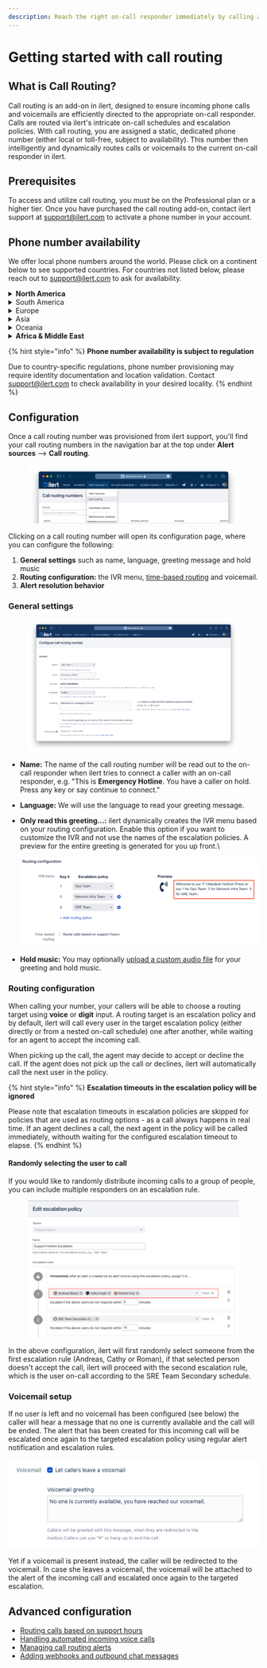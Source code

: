```yaml
---
description: Reach the right on-call responder immediately by calling a phone number
---
```


# Getting started with call routing

## **What is Call Routing?**

Call routing is an add-on in ilert, designed to ensure incoming phone calls and voicemails are efficiently directed to the appropriate on-call responder. Calls are routed via ilert's intricate on-call schedules and escalation policies. With call routing, you are assigned a static, dedicated phone number (either local or toll-free, subject to availability). This number then intelligently and dynamically routes calls or voicemails to the current on-call responder in ilert.

## Prerequisites

To access and utilize call routing, you must be on the Professional plan or a higher tier. Once you have purchased the call routing add-on, contact ilert support at support@ilert.com to activate a phone number in your account.

## Phone number availability

We offer local phone numbers around the world. Please click on a continent below to see  supported countries. For countries not listed below, please reach out to support@ilert.com to ask for availability.

<details>

<summary><strong>North America</strong></summary>

* United States
* Canada
* Barbados
* Dominican Republic
* El Salvador
* Jamaica
* Mexico
* Panama
* Puerto Rico

</details>

<details>

<summary>South America</summary>

* Argentina
* Chile
* Colombia
* Ecuador
* Grenada
* Brazil

</details>

<details>

<summary>Europe</summary>

* Austria
* Belgium
* Bosnia and Herzegovina
* Bulgaria
* Croatia
* Cyprus
* Czech Republic&#x20;
* Estonia
* France
* Germany
* Greece
* Hungary
* Ireland
* Italy
* Romania
* Slovenia
* Switzerland
* Sweden
* United Kingdom
* Denmark
* Finland
* Netherlands
* Norway
* Poland

</details>

<details>

<summary>Asia</summary>

* Indonesia
* Israel
* Japan
* Macau
* Philippines
* Thailand

</details>

<details>

<summary>Oceania</summary>

* Australia
* New Zealand

</details>

<details>

<summary><strong>Africa &#x26; Middle East</strong></summary>

* Benin
* Ghana
* Kenya
* Mali
* Mauritius
* South Africa
* Sudan
* Tunisia
* Uganda

</details>

{% hint style="info" %}
**Phone number availability is subject to regulation**

Due to country-specific regulations, phone number provisioning may require identity documentation and location validation. Contact support@ilert.com to check availability in your desired locality.
{% endhint %}

## Configuration

Once a call routing number was provisioned from ilert support, you'll find your call routing numbers in the navigation bar at the top under **Alert sources** --> **Call routing**.

<figure><img src="../../.gitbook/assets/Screenshot 2023-08-10 at 13.48.38.png" alt=""><figcaption></figcaption></figure>

Clicking on a call routing number will open its configuration page, where you can configure the following:

1. **General settings** such as name, language, greeting message and hold music
2. **Routing configuration:** the IVR menu, [time-based routing](routing-calls-based-on-support-hours.md) and voicemail.
3. **Alert resolution behavior**

### General settings

<figure><img src="../../.gitbook/assets/Screenshot 2023-08-10 at 13.51.55.png" alt=""><figcaption></figcaption></figure>

* **Name:** The name of the call routing number will be read out to the on-call responder when ilert tries to connect a caller with an on-call responder, e.g. "This is **Emergency Hotline**. You have a caller on hold. Press any key or say continue to connect."
* **Language:** We will use the language to read your greeting message.
*   **Only read this greeting...:** ilert dynamically creates the IVR menu based on your routing configuration. Enable this option if you want to customize the IVR and not use the names of the escalation policies. A preview for the entire greeting is generated for you up front.\


    ![](<../../.gitbook/assets/Screenshot 2021-10-28 at 09.23.45.png>)
* **Hold music:** You may optionally [upload a custom audio file](../uploading-custom-audio-responses.md) for your greeting and hold music.

### Routing configuration

When calling your number, your callers will be able to choose a routing target using **voice** or **digit** input. A routing target is an escalation policy and by default, ilert will call every user in the target escalation policy (either directly or from a nested on-call schedule) one after another, while waiting for an agent to accept the incoming call.

When picking up the call, the agent may decide to accept or decline the call. If the agent does not pick up the call or declines, ilert will automatically call the next user in the policy.

{% hint style="info" %}
**Escalation timeouts in the escalation policy will be ignored**

Please note that escalation timeouts in escalation policies are skipped for policies that are used as routing options - as a call always happens in real time. If an agent declines a call, the next agent in the policy will be called immediately, withouth waiting for the configured escalation timeout to elapse.
{% endhint %}

#### Randomly selecting the user to call

If you would like to randomly distribute incoming calls to a group of people, you can include multiple responders on an escalation rule.

<figure><img src="../../.gitbook/assets/Screen Shot 2022-09-02 at 10.44.08.png" alt=""><figcaption></figcaption></figure>

In the above configuration, ilert will first randomly select someone from the first escalation rule (Andreas, Cathy or Roman), if that selected person doesn't accept the call, ilert will proceed with the second escalation rule, which is the user on-call according to the SRE Team Secondary schedule.

### Voicemail setup

If no user is left and no voicemail has been configured (see below) the caller will hear a message that no one is currently available and the call will be ended. The alert that has been created for this incoming call will be escalated once again to the targeted escalation policy using regular alert notification and escalation rules.

![](<../../.gitbook/assets/image (10).png>)

Yet if a voicemail is present instead, the caller will be redirected to the voicemail. In case she leaves a voicemail, the voicemail will be attached to the alert of the incoming call and escalated once again to the targeted escalation.

## Advanced configuration

* [Routing calls based on support hours](routing-calls-based-on-support-hours.md)
* [Handling automated incoming voice calls](voicemail-only-mode.md)
* [Managing call routing alerts](managing-call-routing-incidents.md)
* [Adding webhooks and outbound chat messages](adding-webhooks-and-outbound-chat-messages.md)
